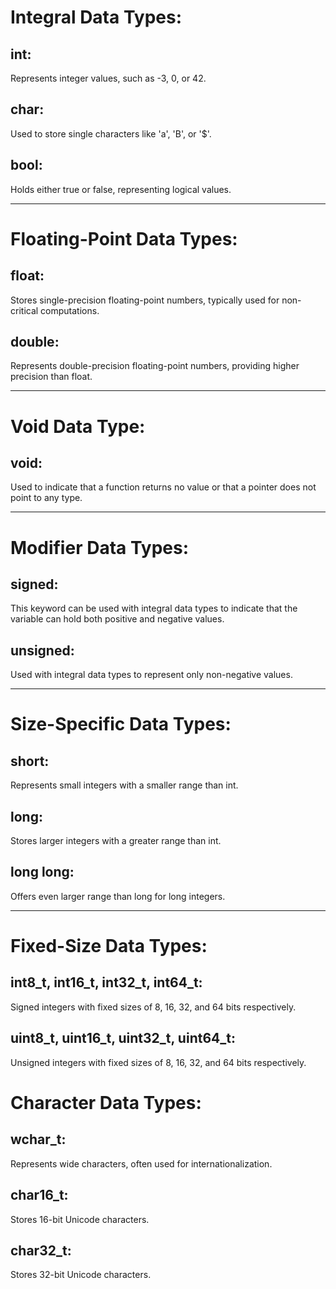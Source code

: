 # Integral Data Types:

## int: 
Represents integer values, such as -3, 0, or 42.
## char: 
Used to store single characters like 'a', 'B', or '$'.
## bool: 
Holds either true or false, representing logical values.
- - - - 
#  Floating-Point Data Types:
## float: 
Stores single-precision floating-point numbers, typically used for non-critical computations.
## double: 
Represents double-precision floating-point numbers, providing higher precision than float.
- - - - 
# Void Data Type:

## void: 
Used to indicate that a function returns no value or that a pointer does not point to any type.
- - - - 
# Modifier Data Types:
## signed: 
This keyword can be used with integral data types to indicate that the variable can hold both positive and negative values.
## unsigned:
Used with integral data types to represent only non-negative values.
- - - - 
# Size-Specific Data Types:

## short: 
Represents small integers with a smaller range than int.
## long: 
Stores larger integers with a greater range than int.
## long long: 
Offers even larger range than long for long integers.

- - - - 
# Fixed-Size Data Types:

## int8_t, int16_t, int32_t, int64_t: 
Signed integers with fixed sizes of 8, 16, 32, and 64 bits respectively.
## uint8_t, uint16_t, uint32_t, uint64_t: 
Unsigned integers with fixed sizes of 8, 16, 32, and 64 bits respectively.
# Character Data Types:

## wchar_t: 
Represents wide characters, often used for internationalization.
## char16_t: 
Stores 16-bit Unicode characters.
## char32_t: 
Stores 32-bit Unicode characters.
